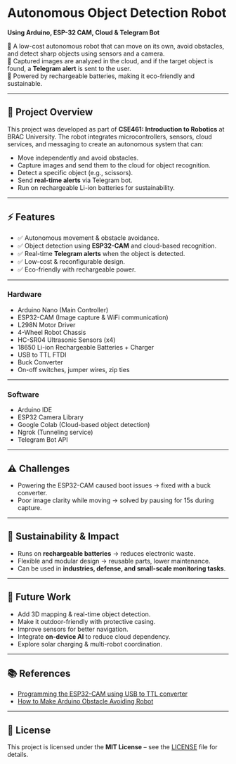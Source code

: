 # Autonomous Object Detection Robot  
**Using Arduino, ESP-32 CAM, Cloud & Telegram Bot**  

🚀 A low-cost autonomous robot that can move on its own, avoid obstacles, and detect sharp objects using sensors and a camera.  
📸 Captured images are analyzed in the cloud, and if the target object is found, a **Telegram alert** is sent to the user.  
🔋 Powered by rechargeable batteries, making it eco-friendly and sustainable.  

---

## 📖 Project Overview  
This project was developed as part of **CSE461: Introduction to Robotics** at BRAC University.
The robot integrates microcontrollers, sensors, cloud services, and messaging to create an autonomous system that can:  

- Move independently and avoid obstacles.  
- Capture images and send them to the cloud for object recognition.  
- Detect a specific object (e.g., scissors).
- Send **real-time alerts** via Telegram bot.  
- Run on rechargeable Li-ion batteries for sustainability.  

---

## ⚡ Features  
- ✅ Autonomous movement & obstacle avoidance.  
- ✅ Object detection using **ESP32-CAM** and cloud-based recognition.  
- ✅ Real-time **Telegram alerts** when the object is detected.  
- ✅ Low-cost & reconfigurable design.  
- ✅ Eco-friendly with rechargeable power.  

---

### Hardware  
- Arduino Nano (Main Controller)  
- ESP32-CAM (Image capture & WiFi communication)  
- L298N Motor Driver  
- 4-Wheel Robot Chassis  
- HC-SR04 Ultrasonic Sensors (x4)  
- 18650 Li-ion Rechargeable Batteries + Charger  
- USB to TTL FTDI  
- Buck Converter  
- On-off switches, jumper wires, zip ties  

---

### Software  
- Arduino IDE  
- ESP32 Camera Library  
- Google Colab (Cloud-based object detection)  
- Ngrok (Tunneling service)  
- Telegram Bot API  

---

## ⚠️ Challenges  
- Powering the ESP32-CAM caused boot issues → fixed with a buck converter.  
- Poor image clarity while moving → solved by pausing for 15s during capture.  

---

## 🌱 Sustainability & Impact  
- Runs on **rechargeable batteries** → reduces electronic waste.  
- Flexible and modular design → reusable parts, lower maintenance.  
- Can be used in **industries, defense, and small-scale monitoring tasks**.  

---

## 🔮 Future Work  
- Add 3D mapping & real-time object detection.  
- Make it outdoor-friendly with protective casing.  
- Improve sensors for better navigation.  
- Integrate **on-device AI** to reduce cloud dependency.  
- Explore solar charging & multi-robot coordination.  

---

## 📚 References  
- [Programming the ESP32-CAM using USB to TTL converter](https://www.youtube.com/watch?v=y3RcDDzeXDM)  
- [How to Make Arduino Obstacle Avoiding Robot](https://www.youtube.com/watch?v=etVX0XkBX4o)  

---

## 📜 License  
This project is licensed under the **MIT License** – see the [LICENSE](LICENSE) file for details.  
